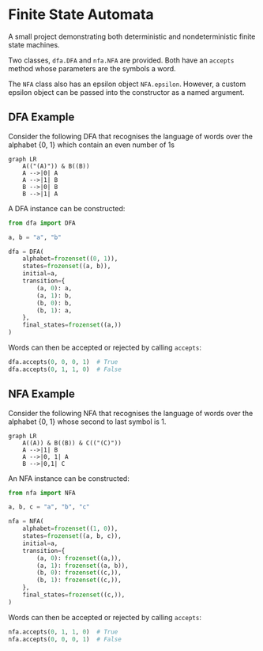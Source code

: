 # Finite State Automata

A small project demonstrating both deterministic and nondeterministic finite
state machines.

Two classes, `dfa.DFA` and `nfa.NFA` are provided.
Both have an `accepts` method whose parameters are the symbols a word.

The `NFA` class also has an epsilon object `NFA.epsilon`.
However, a custom epsilon object can be passed into the constructor as a named
argument.

## DFA Example

Consider the following DFA that recognises the language of words over the
alphabet {0, 1} which contain an even number of 1s

```mermaid
graph LR
    A(("(A)")) & B((B))
    A -->|0| A
    A -->|1| B
    B -->|0| B
    B -->|1| A
```

A DFA instance can be constructed:

```python
from dfa import DFA

a, b = "a", "b"

dfa = DFA(
    alphabet=frozenset((0, 1)),
    states=frozenset((a, b)),
    initial=a,
    transition={
        (a, 0): a,
        (a, 1): b,
        (b, 0): b,
        (b, 1): a,
    },
    final_states=frozenset((a,))
)
```

Words can then be accepted or rejected by calling `accepts`:

```python
dfa.accepts(0, 0, 0, 1)  # True
dfa.accepts(0, 1, 1, 0)  # False
```

## NFA Example

Consider the following NFA that recognises the language of words over the
alphabet {0, 1} whose second to last symbol is 1.

```mermaid
graph LR
    A((A)) & B((B)) & C(("(C)"))
    A -->|1| B
    A -->|0, 1| A
    B -->|0,1| C
```

An NFA instance can be constructed:

```python
from nfa import NFA

a, b, c = "a", "b", "c"

nfa = NFA(
    alphabet=frozenset((1, 0)),
    states=frozenset((a, b, c)),
    initial=a,
    transition={
        (a, 0): frozenset((a,)),
        (a, 1): frozenset((a, b)),
        (b, 0): frozenset((c,)),
        (b, 1): frozenset((c,)),
    },
    final_states=frozenset((c,)),
)
```

Words can then be accepted or rejected by calling `accepts`:

```python
nfa.accepts(0, 1, 1, 0)  # True
nfa.accepts(0, 0, 0, 1)  # False
```

